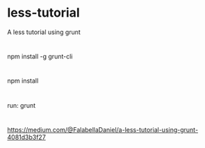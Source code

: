 # less-tutorial
A less tutorial using grunt
#
npm install -g grunt-cli
#
npm install
#
run: grunt
#
https://medium.com/@FalabellaDaniel/a-less-tutorial-using-grunt-4081d3b3f27
